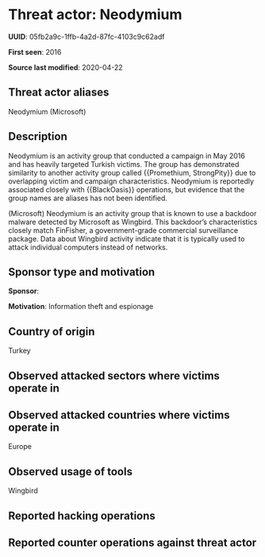 # Threat actor: Neodymium

**UUID**: 05fb2a9c-1ffb-4a2d-87fc-4103c9c62adf

**First seen**: 2016

**Source last modified**: 2020-04-22

## Threat actor aliases

Neodymium (Microsoft)

## Description

Neodymium is an activity group that conducted a campaign in May 2016 and has heavily targeted Turkish victims. The group has demonstrated similarity to another activity group called {{Promethium, StrongPity}} due to overlapping victim and campaign characteristics. Neodymium is reportedly associated closely with {{BlackOasis}} operations, but evidence that the group names are aliases has not been identified.

(Microsoft) Neodymium is an activity group that is known to use a backdoor malware detected by Microsoft as Wingbird. This backdoor’s characteristics closely match FinFisher, a government-grade commercial surveillance package. Data about Wingbird activity indicate that it is typically used to attack individual computers instead of networks.

## Sponsor type and motivation

**Sponsor**: 

**Motivation**: Information theft and espionage


## Country of origin

Turkey

## Observed attacked sectors where victims operate in



## Observed attacked countries where victims operate in

Europe

## Observed usage of tools

Wingbird

## Reported hacking operations



## Reported counter operations against threat actor





